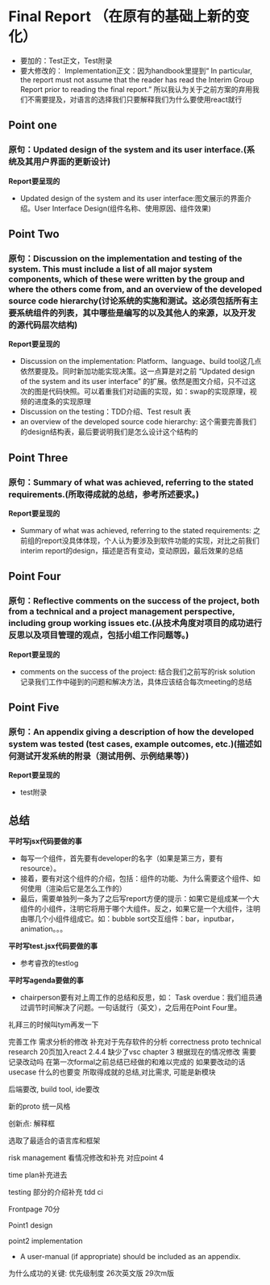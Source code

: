 # Final Report （在原有的基础上新的变化）

- 要加的：Test正文，Test附录
- 要大修改的： Implementation正文：因为handbook里提到“  In particular, the report must not assume that the reader has read the Interim Group Report prior to
reading the final report.” 所以我认为关于之前方案的弃用我们不需要提及，对语言的选择我们只要解释我们为什么要使用react就行

## Point one
### 原句：Updated design of the system and its user interface.(系统及其用户界面的更新设计)

**Report要呈现的**
- Updated design of the system and its user interface:图文展示的界面介绍。User Interface Design(组件名称、使用原因、组件效果)



## Point Two
### 原句：Discussion on the implementation and testing of the system. This must include a list of all major system components, which of these were written by the group and where the others come from, and an overview of the developed source code hierarchy(讨论系统的实施和测试。这必须包括所有主要系统组件的列表，其中哪些是编写的以及其他人的来源，以及开发的源代码层次结构)

**Report要呈现的**
- Discussion on the implementation:  Platform、language、build tool这几点依然要提及。同时新加功能实现决策。这一点算是对之前  “Updated design of the system and its user interface” 的扩展。依然是图文介绍，只不过这次的图是代码快照。可以着重我们对动画的实现，如：swap的实现原理，视频的进度条的实现原理
- Discussion on the testing：TDD介绍、Test result 表
- an overview of the developed source code hierarchy:
这个需要完善我们的design结构表，最后要说明我们是怎么设计这个结构的

## Point Three
### 原句：Summary of what was achieved, referring to the stated requirements.(所取得成就的总结，参考所述要求。)

**Report要呈现的**
- Summary of what was achieved, referring to the stated requirements: 之前组的report没具体体现，个人认为要涉及到软件功能的实现，对比之前我们interim report的design，描述是否有变动，变动原因，最后效果的总结

## Point Four
### 原句：Reflective comments on the success of the project, both from a technical and a project management perspective, including group working issues etc.(从技术角度对项目的成功进行反思以及项目管理的观点，包括小组工作问题等。)

**Report要呈现的**
- comments on the success of the project: 结合我们之前写的risk solution 记录我们工作中碰到的问题和解决方法，具体应该结合每次meeting的总结

## Point Five
### 原句：An appendix giving a description of how the developed system was tested (test cases, example outcomes, etc.)(描述如何测试开发系统的附录（测试用例、示例结果等）)

**Report要呈现的**
- test附录

## 总结
**平时写jsx代码要做的事**

- 每写一个组件，首先要有developer的名字（如果是第三方，要有resource）。
- 接着，要有对这个组件的介绍，包括：组件的功能、为什么需要这个组件、如何使用（渲染后它是怎么工作的）
- 最后，需要单独列一条为了之后写report方便的提示：如果它是组成某一个大组件的小组件，注明它将用于哪个大组件。反之，如果它是一个大组件，注明由哪几个小组件组成它。如：bubble sort交互组件：bar，inputbar，animation。。。


**平时写test.jsx代码要做的事**

- 参考睿孜的testlog

**平时写agenda要做的事**
- chairperson要有对上周工作的总结和反思，如： Task overdue：我们组员通过调节时间解决了问题。一句话就行（英文），之后用在Point Four里。



礼拜三的时候叫tym再发一下

完善工作
需求分析的修改
补充对于先存软件的分析
correctness proto 
technical research
20页加入react
2.4.4 缺少了vsc
chapter 3 根据现在的情况修改 需要记录改动吗
在第一次formal之前总结已经做的和难以完成的
如果要改动的话 usecase 什么的也要变
所取得成就的总结,对比需求, 可能是新模块

后端要改, build tool, ide要改

新的proto 统一风格

创新点: 解释框

选取了最适合的语言库和框架

risk management  看情况修改和补充 对应point 4

time plan补充进去

testing 部分的介绍补充 tdd ci

Frontpage 70分

Point1 design

point2 implementation

- A user-manual (if appropriate) should be included as an appendix.

为什么成功的关键: 优先级制度
26次英文版
29次m版